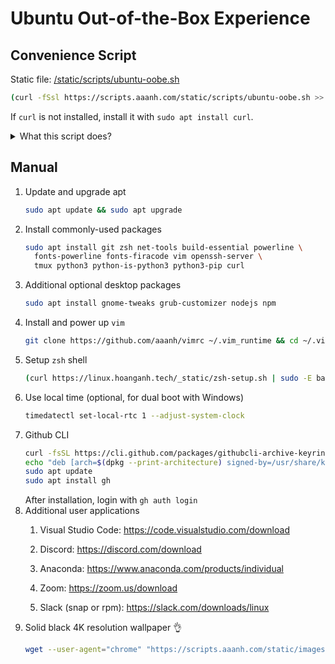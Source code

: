 # Ubuntu Out-of-the-Box Experience

## Convenience Script

Static file: [/static/scripts/ubuntu-oobe.sh](/static/scripts/ubuntu-oobe.sh)

```bash
(curl -fSsl https://scripts.aaanh.com/static/scripts/ubuntu-oobe.sh >> ubuntu-oobe.sh && chmod 700 ubuntu-oobe.sh && bash ubuntu-oobe.sh && rm ubuntu-oobe.sh)
```

If `curl` is not installed, install it with `sudo apt install curl`.

<details>
    <summary>What this script does?</summary>
    <ul>
        <li>Use apt to update and upgrade</li>
        <li>Install packages: git, zsh, net-tools, build-essential, powerline, fonts-powerline, fonts-firacode, vim, openssh-server, tmux, python3, python-is-python3 python3-pip.</li>
        <li>Set up and configure zsh, oh-my-zsh, zsh-highlighting, zsh theme.</li>
    </ul>
</details>

## Manual

1. Update and upgrade apt
    ```sh
    sudo apt update && sudo apt upgrade
    ```
2. Install commonly-used packages
    ```sh
    sudo apt install git zsh net-tools build-essential powerline \
      fonts-powerline fonts-firacode vim openssh-server \
      tmux python3 python-is-python3 python3-pip curl
    ```
3. Additional optional desktop packages
    ```sh
    sudo apt install gnome-tweaks grub-customizer nodejs npm
    ```
4. Install and power up `vim`
    ```sh
    git clone https://github.com/aaanh/vimrc ~/.vim_runtime && cd ~/.vim_runtime && ./install_awesome_vimrc.sh
    ```
5. Setup `zsh` shell
    ```sh
    (curl https://linux.hoanganh.tech/_static/zsh-setup.sh | sudo -E bash -)
    ```
6. Use local time (optional, for dual boot with Windows)
    ```sh
    timedatectl set-local-rtc 1 --adjust-system-clock
    ```
7. Github CLI
    ```sh
    curl -fsSL https://cli.github.com/packages/githubcli-archive-keyring.gpg | sudo dd of=/usr/share/keyrings/githubcli-archive-keyring.gpg
    echo "deb [arch=$(dpkg --print-architecture) signed-by=/usr/share/keyrings/githubcli-archive-keyring.gpg] https://cli.github.com/packages stable main" | sudo tee /etc/apt/sources.list.d/github-cli.list > /dev/null
    sudo apt update
    sudo apt install gh
    ```
    After installation, login with `gh auth login`
8. Additional user applications
   1. Visual Studio Code: <https://code.visualstudio.com/download>

   2.  Discord: <https://discord.com/download>

   3.  Anaconda: <https://www.anaconda.com/products/individual>

   4.  Zoom: <https://zoom.us/download>

   5.  Slack (snap or rpm): <https://slack.com/downloads/linux>
9.  Solid black 4K resolution wallpaper 👌
    ```sh
    wget --user-agent="chrome" "https://scripts.aaanh.com/static/images/black-solid-4k.png" -O ~/
    ```
